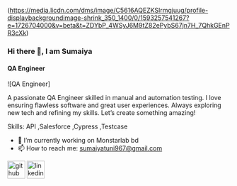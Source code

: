 (https://media.licdn.com/dms/image/C5616AQEZKSlrmgjuug/profile-displaybackgroundimage-shrink_350_1400/0/1593257541267?e=1726704000&v=beta&t=ZDYbP_4WSyJ6M9tZ82ePybS67jn7H_7QhkGEnPR3cXk)
### Hi there 👋, I am Sumaiya
#### QA Engineer
![QA Engineer]

A passionate QA Engineer skilled in manual and automation testing. I love ensuring flawless software and great user experiences. Always exploring new tech and refining my skills. Let’s create something amazing!

Skills: API ,Salesforce ,Cypress ,Testcase

- 🔭 I’m currently working on Monstarlab bd 
- 📫 How to reach me: sumaiyatuni967@gmail.com 


[<img src='https://cdn.jsdelivr.net/npm/simple-icons@3.0.1/icons/github.svg' alt='github' height='40'>](https://github.com/sumaiya-sumu)  [<img src='https://cdn.jsdelivr.net/npm/simple-icons@3.0.1/icons/linkedin.svg' alt='linkedin' height='40'>](https://www.linkedin.com/in/https://www.linkedin.com/in/sumaiya-sumu-79a42017b//)  

